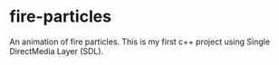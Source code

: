 # fire-particles
An animation of fire particles.
This is my first c++ project using Single DirectMedia Layer (SDL).

